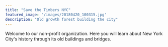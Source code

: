 ```yaml
---
title: "Save the Timbers NYC"
featured_image: '/images/20180420_100315.jpg'
description: "Old growth forest building the city"
---
```

Welcome to our non-profit organization. Here you will learn about New York City's history through its old buildings and bridges.
